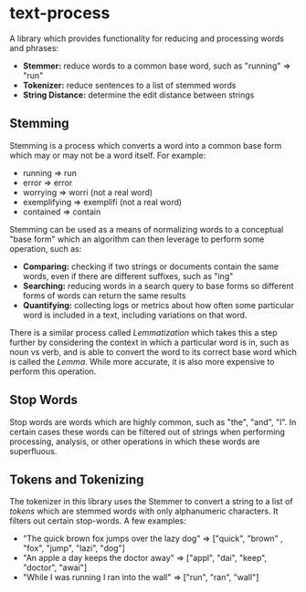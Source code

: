 # text-process
A library which provides functionality for reducing and processing words and phrases:
* **Stemmer:** reduce words to a common base word, such as "running" => "run"
* **Tokenizer:** reduce sentences to a list of stemmed words
* **String Distance:** determine the edit distance between strings

## Stemming
Stemming is a process which converts a word into a common base form which may or may not be a word itself. For example:
* running => run
* error => error
* worrying => worri (not a real word)
* exemplifying => exemplifi (not a real word)
* contained => contain

Stemming can be used as a means of normalizing words to a conceptual "base form" which an algorithm can then leverage to perform some operation, such as:
* **Comparing:** checking if two strings or documents contain the same words, even if there are different suffixes, such as "ing"
* **Searching:** reducing words in a search query to base forms so different forms of words can return the same results
* **Quantifying:** collecting logs or metrics about how often some particular word is included in a text, including variations on that word.

There is a similar process called *Lemmatization* which takes this a step further by considering the context in which a particular word is in, such as noun vs verb, and is able to convert the word to its correct base word which is called the *Lemma*. While more accurate, it is also more expensive to perform this operation.

## Stop Words
Stop words are words which are highly common, such as "the", "and", "I". In certain cases these words can be filtered out of strings when performing processing, analysis, or other operations in which these words are superfluous.

## Tokens and Tokenizing
The tokenizer in this library uses the Stemmer to convert a string to a list of *tokens* which are stemmed words with only alphanumeric characters. It filters out certain stop-words. A few examples:
* "The quick brown fox jumps over the lazy dog" => ["quick", "brown" , "fox", "jump", "lazi", "dog"]
* "An apple a day keeps the doctor away" => ["appl", "dai", "keep", "doctor", "awai"]
* "While I was running I ran into the wall" => ["run", "ran", "wall"]